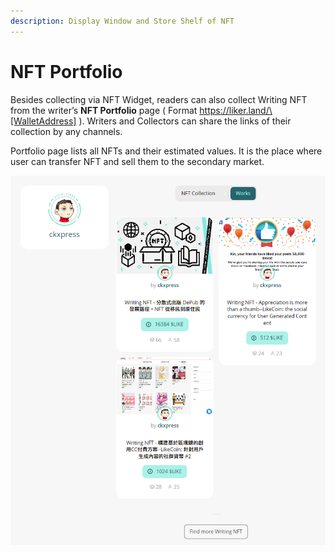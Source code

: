 ```yaml
---
description: Display Window and Store Shelf of NFT
---
```


# NFT Portfolio

Besides collecting via NFT Widget, readers can also collect Writing NFT from the writer’s **NFT Portfolio** page ( Format https://liker.land/\[WalletAddress] ). Writers and Collectors can share the links of their collection by any channels.

Portfolio page lists all NFTs and their estimated values. It is the place where user can transfer NFT and sell them to the secondary market.

![NFT Portfolio: Show your NFT collection, transfer NFT and sell to secondary market](<../../.gitbook/assets/NFT Portfolio.png>)
